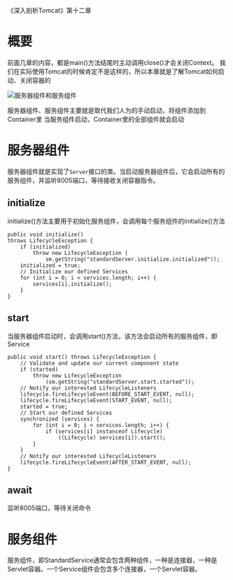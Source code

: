 《深入剖析Tomcat》第十二章

# 概要
前面几章的内容，都是main()方法结尾时主动调用close()才会关闭Context。
我们在实际使用Tomcat的时候肯定不是这样的，所以本章就是了解Tomcat如何启动、关闭容器的

![服务器组件和服务组件](https://blog-1252749790.file.myqcloud.com/tomcat/Tomcat%E6%9C%8D%E5%8A%A1%E5%99%A8%E7%BB%84%E4%BB%B6%E5%92%8C%E6%9C%8D%E5%8A%A1%E7%BB%84%E4%BB%B6.png)

服务器组件、服务组件主要就是取代我们人为的手动启动，将组件添加到Container里
当服务组件启动，Container里的全部组件就会启动

# 服务器组件
服务器组件就是实现了`Server`接口的类。当启动服务器组件后，它会启动所有的服务组件，并监听8005端口，等待接收关闭容器指令。
## initialize
initialize()方法主要用于初始化服务组件，会调用每个服务组件的initialize()方法
```
public void initialize()
throws LifecycleException {
    if (initialized)
        throw new LifecycleException (
            sm.getString("standardServer.initialize.initialized"));
    initialized = true;
    // Initialize our defined Services
    for (int i = 0; i < services.length; i++) {
        services[i].initialize();
    }
}
```

## start
当服务器组件启动时，会调用start()方法，该方法会启动所有的服务组件，即Service
```
public void start() throws LifecycleException {
    // Validate and update our current component state
    if (started)
        throw new LifecycleException
            (sm.getString("standardServer.start.started"));
    // Notify our interested LifecycleListeners
    lifecycle.fireLifecycleEvent(BEFORE_START_EVENT, null);
    lifecycle.fireLifecycleEvent(START_EVENT, null);
    started = true;
    // Start our defined Services
    synchronized (services) {
        for (int i = 0; i < services.length; i++) {
            if (services[i] instanceof Lifecycle)
                ((Lifecycle) services[i]).start();
        }
    }
    // Notify our interested LifecycleListeners
    lifecycle.fireLifecycleEvent(AFTER_START_EVENT, null);
}
```

## await
监听8005端口，等待关闭命令

# 服务组件
服务组件，即StandardService通常会包含两种组件，一种是连接器，一种是Servlet容器。一个Service组件会包含多个连接器，一个Servlet容器。
